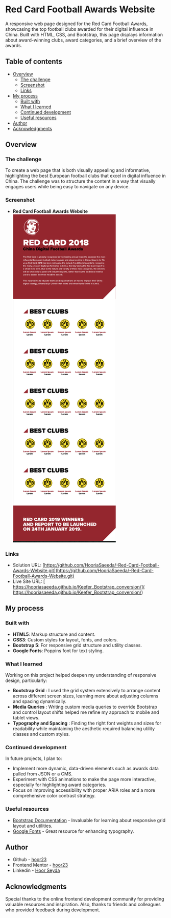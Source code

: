 # Red Card Football Awards Website

A responsive web page designed for the Red Card Football Awards, showcasing the top football clubs awarded for their digital influence in China. Built with HTML, CSS, and Bootstrap, this page displays information about award-winning clubs, award categories, and a brief overview of the awards.

## Table of contents

- [Overview](#overview)
  - [The challenge](#the-challenge)
  - [Screenshot](#screenshot)
  - [Links](#links)
- [My process](#my-process)
  - [Built with](#built-with)
  - [What I learned](#what-i-learned)
  - [Continued development](#continued-development)
  - [Useful resources](#useful-resources)
- [Author](#author)
- [Acknowledgments](#acknowledgments)

## Overview

### The challenge

To create a web page that is both visually appealing and informative, highlighting the best European football clubs that excel in digital influence in China. The challenge was to structure the content in a way that visually engages users while being easy to navigate on any device.

### Screenshot

- **Red Card Football Awards Website**
![](./redCard/screen2.png)


### Links

- Solution URL: [https://github.com/HooriaSaeeda/-Red-Card-Football-Awards-Website.git](https://github.com/HooriaSaeeda/-Red-Card-Football-Awards-Website.git)
- Live Site URL: [ https://hooriasaeeda.github.io/Keefer_Bootstrap_conversion/]( https://hooriasaeeda.github.io/Keefer_Bootstrap_conversion/)

## My process

### Built with

- **HTML5**: Markup structure and content.
- **CSS3**: Custom styles for layout, fonts, and colors.
- **Bootstrap 5**: For responsive grid structure and utility classes.
- **Google Fonts**: Poppins font for text styling.

### What I learned

Working on this project helped deepen my understanding of responsive design, particularly:

- **Bootstrap Grid** : I used the grid system extensively to arrange content across different screen sizes, learning more about adjusting columns and spacing dynamically.
- **Media Queries** : Writing custom media queries to override Bootstrap and control layout shifts helped me refine my approach to mobile and tablet views.
- **Typography and Spacing** : Finding the right font weights and sizes for readability while maintaining the aesthetic required balancing utility classes and custom styles.

### Continued development

In future projects, I plan to:

- Implement more dynamic, data-driven elements such as awards data pulled from JSON or a CMS.
- Experiment with CSS animations to make the page more interactive, especially for highlighting award categories.
- Focus on improving accessibility with proper ARIA roles and a more comprehensive color contrast strategy.


### Useful resources

- [Bootstrap Documentation](https://getbootstrap.com/docs/5.0/getting-started/introduction/) - Invaluable for learning about responsive grid layout and utilities.
- [Google Fonts](https://fonts.google.com/) - Great resource for enhancing typography.


## Author

- Github - [hoor23](https://github.com/hoor23)
- Frontend Mentor - [hoor23](https://www.frontendmentor.io/profile/hoor23)
- Linkedin - [Hoor Seyda](linkedin.com/in/hoor-seyda-901176222)

## Acknowledgments

Special thanks to the online frontend development community for providing valuable resources and inspiration. Also, thanks to friends and colleagues who provided feedback during development.